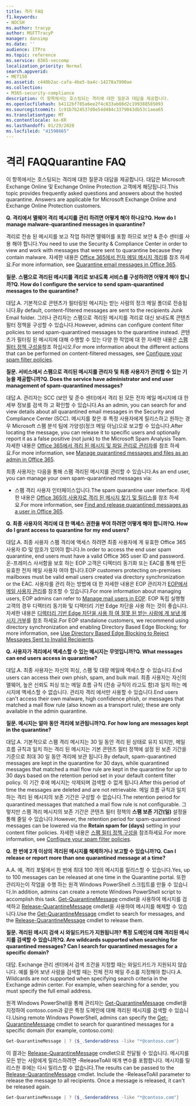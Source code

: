 ```yaml
---
title: 격리 FAQ
f1.keywords:
- NOCSH
ms.author: tracyp
author: MSFTTracyP
manager: dansimp
ms.date: ''
audience: ITPro
ms.topic: reference
ms.service: O365-seccomp
localization_priority: Normal
search.appverid:
- MET150
ms.assetid: c440b2ac-cafa-4be5-ba4c-14278a7990ae
ms.collection:
- M365-security-compliance
description: 이 항목에서는 호스팅되는 격리에 대한 질문과 대답을 제공합니다.
ms.openlocfilehash: b4112bf785a6ee2f4c833ab08d2c199388585093
ms.sourcegitcommit: 1c91b7b24537d0e54d484c3379043db53c1aea65
ms.translationtype: MT
ms.contentlocale: ko-KR
ms.lasthandoff: 01/29/2020
ms.locfileid: "41598665"
---
```

# <a name="quarantine-faq"></a><span data-ttu-id="9da54-103">격리 FAQ</span><span class="sxs-lookup"><span data-stu-id="9da54-103">Quarantine FAQ</span></span>

<span data-ttu-id="9da54-p101">이 항목에서는 호스팅되는 격리에 대한 질문과 대답을 제공합니다. 대답은 Microsoft Exchange Online 및 Exchange Online Protection 고객에게 해당됩니다.</span><span class="sxs-lookup"><span data-stu-id="9da54-p101">This topic provides frequently asked questions and answers about the hosted quarantine. Answers are applicable for Microsoft Exchange Online and Exchange Online Protection customers.</span></span>

 <span data-ttu-id="9da54-106">**Q. 격리에서 맬웨어 격리 메시지를 관리 하려면 어떻게 해야 하나요?**</span><span class="sxs-lookup"><span data-stu-id="9da54-106">**Q. How do I manage malware-quarantined messages in quarantine?**</span></span>

<span data-ttu-id="9da54-107">격리로 전송 된 메시지를 보고 작업 하려면 맬웨어를 포함 하므로 보안 & 준수 센터를 사용 해야 합니다.</span><span class="sxs-lookup"><span data-stu-id="9da54-107">You need to use the Security & Compliance Center in order to view and work with messages that were sent to quarantine because they contain malware.</span></span> <span data-ttu-id="9da54-108">자세한 내용은 [Office 365에서 전자 메일 메시지 격리](quarantine-email-messages.md)를 참조 하세요.</span><span class="sxs-lookup"><span data-stu-id="9da54-108">For more information, see [Quarantine email messages in Office 365](quarantine-email-messages.md).</span></span>

 <span data-ttu-id="9da54-109">**질문. 스팸으로 격리된 메시지를 격리로 보내도록 서비스를 구성하려면 어떻게 해야 합니까?**</span><span class="sxs-lookup"><span data-stu-id="9da54-109">**Q. How do I configure the service to send spam-quarantined messages to the quarantine?**</span></span>

<span data-ttu-id="9da54-110">대답.</span><span class="sxs-lookup"><span data-stu-id="9da54-110">A.</span></span> <span data-ttu-id="9da54-111">기본적으로 콘텐츠가 필터링된 메시지는 받는 사람의 정크 메일 폴더로 전송됩니다.</span><span class="sxs-lookup"><span data-stu-id="9da54-111">By default, content-filtered messages are sent to the recipients Junk Email folder.</span></span> <span data-ttu-id="9da54-112">그러나 관리자는 스팸으로 격리된 메시지를 격리로 대신 보내도록 콘텐츠 필터 정책을 구성할 수 있습니다.</span><span class="sxs-lookup"><span data-stu-id="9da54-112">However, admins can configure content filter policies to send spam-quarantined messages to the quarantine instead.</span></span> <span data-ttu-id="9da54-113">콘텐츠가 필터링 된 메시지에 대해 수행할 수 있는 다양 한 작업에 대 한 자세한 내용은 [스팸 필터 정책 구성을](configure-your-spam-filter-policies.md)참조 하십시오.</span><span class="sxs-lookup"><span data-stu-id="9da54-113">For more information about the different actions that can be performed on content-filtered messages, see [Configure your spam filter policies](configure-your-spam-filter-policies.md).</span></span>

 <span data-ttu-id="9da54-114">**질문. 서비스에서 스팸으로 격리된 메시지를 관리자 및 최종 사용자가 관리할 수 있는 기능을 제공합니까?**</span><span class="sxs-lookup"><span data-stu-id="9da54-114">**Q. Does the service have administrator and end user management of spam-quarantined messages?**</span></span>

<span data-ttu-id="9da54-115">대답.</span><span class="sxs-lookup"><span data-stu-id="9da54-115">A.</span></span> <span data-ttu-id="9da54-116">관리자는 SCC (보안 및 준수 센터)에서 격리 된 모든 전자 메일 메시지에 대 한 세부 정보를 검색 하 고 확인할 수 있습니다.</span><span class="sxs-lookup"><span data-stu-id="9da54-116">As an admin, you can search for and view details about all quarantined email messages in the Security and Compliance Center (SCC).</span></span> <span data-ttu-id="9da54-117">메시지를 찾은 후 특정 사용자에게 릴리스하고 원하는 경우 Microsoft 스팸 분석 팀에 가양성(정크 메일 아님)으로 보고할 수 있습니다.</span><span class="sxs-lookup"><span data-stu-id="9da54-117">After locating the message, you can release it to specific users and optionally report it as a false positive (not junk) to the Microsoft Spam Analysis Team.</span></span> <span data-ttu-id="9da54-118">자세한 내용은 [Office 365에서 격리 된 메시지 및 파일 관리로 관리자](manage-quarantined-messages-and-files.md)를 참조 하세요.</span><span class="sxs-lookup"><span data-stu-id="9da54-118">For more information, see [Manage quarantined messages and files as an admin in Office 365](manage-quarantined-messages-and-files.md).</span></span>

<span data-ttu-id="9da54-119">최종 사용자는 다음을 통해 스팸 격리된 메시지를 관리할 수 있습니다.</span><span class="sxs-lookup"><span data-stu-id="9da54-119">As an end user, you can manage your own spam-quarantined messages via:</span></span>

- <span data-ttu-id="9da54-120">스팸 격리 사용자 인터페이스입니다.</span><span class="sxs-lookup"><span data-stu-id="9da54-120">The spam quarantine user interface.</span></span> <span data-ttu-id="9da54-121">자세한 내용은 [Office 365의 사용자로 격리 된 메시지 찾기 및 릴리스](find-and-release-quarantined-messages-as-a-user.md)를 참조 하세요.</span><span class="sxs-lookup"><span data-stu-id="9da54-121">For more information, see [Find and release quarantined messages as a user in Office 365](find-and-release-quarantined-messages-as-a-user.md).</span></span>

 <span data-ttu-id="9da54-122">**Q. 최종 사용자의 격리에 대 한 액세스 권한을 부여 하려면 어떻게 해야 합니까?**</span><span class="sxs-lookup"><span data-stu-id="9da54-122">**Q. How do I grant access to quarantine for my end users?**</span></span>

<span data-ttu-id="9da54-123">대답.</span><span class="sxs-lookup"><span data-stu-id="9da54-123">A.</span></span> <span data-ttu-id="9da54-124">최종 사용자 스팸 격리에 액세스 하려면 최종 사용자에 게 유효한 Office 365 사용자 ID 및 암호가 있어야 합니다.</span><span class="sxs-lookup"><span data-stu-id="9da54-124">In order to access the end user spam quarantine, end users must have a valid Office 365 user ID and password.</span></span> <span data-ttu-id="9da54-125">온-프레미스 사서함을 보호 하는 EOP 고객은 디렉터리 동기화 또는 EAC를 통해 만든 유효한 전자 메일 사용자 여야 합니다.</span><span class="sxs-lookup"><span data-stu-id="9da54-125">EOP customers protecting on-premises mailboxes must be valid email users created via directory synchronization or the EAC.</span></span> <span data-ttu-id="9da54-126">사용자를 관리 하는 방법에 대 한 자세한 내용은 EOP 관리자가 [EOP에서 메일 사용자 관리](manage-mail-users-in-eop.md)를 참조할 수 있습니다.</span><span class="sxs-lookup"><span data-stu-id="9da54-126">For more information about managing users, EOP admins can refer to [Manage mail users in EOP](manage-mail-users-in-eop.md).</span></span> <span data-ttu-id="9da54-127">EOP 독립 실행형 고객의 경우 디렉터리 동기화 및 디렉터리 기반 Edge 차단을 사용 하는 것이 좋습니다. 자세한 내용은 [디렉터리 기반 Edge 차단을 사용 하 여 잘못 된 받는 사람에 게 보낸 메시지 거부](https://docs.microsoft.com/exchange/mail-flow-best-practices/use-directory-based-edge-blocking)를 참조 하세요.</span><span class="sxs-lookup"><span data-stu-id="9da54-127">For EOP standalone customers, we recommend using directory synchronization and enabling Directory Based Edge Blocking; for more information, see [Use Directory Based Edge Blocking to Reject Messages Sent to Invalid Recipients](https://docs.microsoft.com/exchange/mail-flow-best-practices/use-directory-based-edge-blocking).</span></span>

 <span data-ttu-id="9da54-128">**Q. 사용자가 격리에서 액세스할 수 있는 메시지는 무엇입니까?**</span><span class="sxs-lookup"><span data-stu-id="9da54-128">**Q. What messages can end users access in quarantine?**</span></span>

<span data-ttu-id="9da54-129">대답.</span><span class="sxs-lookup"><span data-stu-id="9da54-129">A.</span></span> <span data-ttu-id="9da54-130">최종 사용자는 자신의 피싱, 스팸 및 대량 메일에 액세스할 수 있습니다.</span><span class="sxs-lookup"><span data-stu-id="9da54-130">End users can access their own phish, spam, and bulk mail.</span></span> <span data-ttu-id="9da54-131">최종 사용자는 자신의 맬웨어, 높은 신뢰도 피싱 또는 메일 흐름 규칙 (전송 규칙이 라고도 함)과 일치 하는 메시지에 액세스할 수 없습니다. 관리자 격리 에서만 사용할 수 있습니다.</span><span class="sxs-lookup"><span data-stu-id="9da54-131">End users can't access their own malware, high confidence phish, or messages that matched a mail flow rule (also known as a transport rule); these are only available in the admin quarantine.</span></span> 

 <span data-ttu-id="9da54-132">**질문. 메시지는 얼마 동안 격리에 보관됩니까?**</span><span class="sxs-lookup"><span data-stu-id="9da54-132">**Q. For how long are messages kept in the quarantine?**</span></span>

<span data-ttu-id="9da54-133">대답.</span><span class="sxs-lookup"><span data-stu-id="9da54-133">A.</span></span> <span data-ttu-id="9da54-134">기본적으로 스팸 격리 메시지는 30 일 동안 격리 된 상태로 유지 되지만, 메일 흐름 규칙과 일치 하는 격리 된 메시지는 기본 콘텐츠 필터 정책에 설정 된 보존 기간을 기준으로 최대 30 일 동안 격리에 보관 됩니다.</span><span class="sxs-lookup"><span data-stu-id="9da54-134">By default, spam-quarantined messages are kept in the quarantine for 30 days, while quarantined messages that matched a mail flow rule are kept in the quarantine for up to 30 days based on the retention period set in your default content filter policy.</span></span> <span data-ttu-id="9da54-135">이 기간 후에 메시지는 삭제되며 검색할 수 없게 됩니다.</span><span class="sxs-lookup"><span data-stu-id="9da54-135">After this period of time the messages are deleted and are not retrievable.</span></span> <span data-ttu-id="9da54-136">메일 흐름 규칙과 일치 하는 격리 된 메시지의 보존 기간은 구성할 수 없습니다.</span><span class="sxs-lookup"><span data-stu-id="9da54-136">The retention period for quarantined messages that matched a mail flow rule is not configurable.</span></span> <span data-ttu-id="9da54-137">그렇지만 스팸 격리 메시지의 보존 기간은 콘텐츠 필터 정책의 **스팸 보존 기간(일)** 설정을 통해 줄일 수 있습니다.</span><span class="sxs-lookup"><span data-stu-id="9da54-137">However, the retention period for spam-quarantined messages can be lowered via the **Retain spam for (days)** setting in your content filter policies.</span></span> <span data-ttu-id="9da54-138">자세한 내용은 [스팸 필터 정책 구성을](configure-your-spam-filter-policies.md) 참조하세요.</span><span class="sxs-lookup"><span data-stu-id="9da54-138">For more information, see [Configure your spam filter policies](configure-your-spam-filter-policies.md).</span></span>

 <span data-ttu-id="9da54-139">**Q. 한 번에 2개 이상의 격리된 메시지를 해제하거나 보고할 수 있습니까?**</span><span class="sxs-lookup"><span data-stu-id="9da54-139">**Q. Can I release or report more than one quarantined message at a time?**</span></span>

<span data-ttu-id="9da54-140">A.</span><span class="sxs-lookup"><span data-stu-id="9da54-140">A.</span></span> <span data-ttu-id="9da54-141">예, 격리 포털에서 한 번에 최대 100 개의 메시지를 릴리스할 수 있습니다.</span><span class="sxs-lookup"><span data-stu-id="9da54-141">Yes, up to 100 messages can be released at one time in the Quarantine portal.</span></span> <span data-ttu-id="9da54-142">또한 관리자는이 작업을 수행 하는 원격 Windows PowerShell 스크립트를 만들 수 있습니다.</span><span class="sxs-lookup"><span data-stu-id="9da54-142">In addition, admins can create a remote Windows PowerShell script to accomplish this task.</span></span> <span data-ttu-id="9da54-143">[Get-QuarantineMessage](https://docs.microsoft.com/powershell/module/exchange/antispam-antimalware/get-quarantinemessage) cmdlet을 사용하여 메시지를 검색하고 [Release-QuarantineMessage](https://docs.microsoft.com/powershell/module/exchange/antispam-antimalware/release-quarantinemessage) cmdlet을 사용하여 메시지를 해제할 수 있습니다.</span><span class="sxs-lookup"><span data-stu-id="9da54-143">Use the [Get-QuarantineMessage](https://docs.microsoft.com/powershell/module/exchange/antispam-antimalware/get-quarantinemessage) cmdlet to search for messages, and the [Release-QuarantineMessage](https://docs.microsoft.com/powershell/module/exchange/antispam-antimalware/release-quarantinemessage) cmdlet to release them.</span></span>

 <span data-ttu-id="9da54-144">**질문. 격리된 메시지 검색 시 와일드카드가 지원됩니까? 특정 도메인에 대해 격리된 메시지를 검색할 수 있습니까?**</span><span class="sxs-lookup"><span data-stu-id="9da54-144">**Q. Are wildcards supported when searching for quarantined messages? Can I search for quarantined messages for a specific domain?**</span></span>

<span data-ttu-id="9da54-p110">대답. Exchange 관리 센터에서 검색 조건을 지정할 때는 와일드카드가 지원되지 않습니다. 예를 들어 보낸 사람을 검색할 때는 전체 전자 메일 주소를 지정해야 합니다.</span><span class="sxs-lookup"><span data-stu-id="9da54-p110">A. Wildcards are not supported when specifying search criteria in the Exchange admin center. For example, when searching for a sender, you must specify the full email address.</span></span>

<span data-ttu-id="9da54-148">원격 Windows PowerShell을 통해 관리자는 [Get-QuarantineMessage](https://docs.microsoft.com/powershell/module/exchange/antispam-antimalware/get-quarantinemessage) cmdlet을 지정하여 contoso.com과 같은 특정 도메인에 대해 격리된 메시지를 검색할 수 있습니다.</span><span class="sxs-lookup"><span data-stu-id="9da54-148">Using remote Windows PowerShell, admins can specify the [Get-QuarantineMessage](https://docs.microsoft.com/powershell/module/exchange/antispam-antimalware/get-quarantinemessage) cmdlet to search for quarantined messages for a specific domain (for example, contoso.com):</span></span>

```powershell
Get-QuarantineMessage | ? {$_.Senderaddress -like "*@contoso.com"}
```

<span data-ttu-id="9da54-p111">이 결과는 [Release-QuarantineMessage](https://docs.microsoft.com/powershell/module/exchange/antispam-antimalware/release-quarantinemessage) cmdlet으로 전달될 수 있습니다. 메시지를 모든 받는 사람에게 릴리스하려면 -ReleaseToAll 매개 변수를 포함합니다. 메시지를 릴리스한 후에는 다시 릴리스할 수 없습니다.</span><span class="sxs-lookup"><span data-stu-id="9da54-p111">The results can be passed to the [Release-QuarantineMessage](https://docs.microsoft.com/powershell/module/exchange/antispam-antimalware/release-quarantinemessage) cmdlet. Include the -ReleaseToAll parameter to release the message to all recipients. Once a message is released, it can't be released again.</span></span>

```powershell
Get-QuarantineMessage | ? {$_.Senderaddress -like "*@contoso.com"}
```
